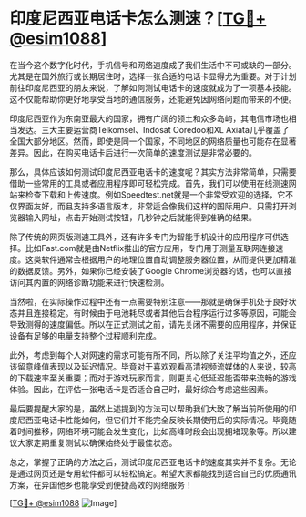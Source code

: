 # 印度尼西亚电话卡怎么测速？[[TG💪+ @esim1088](https://t.me/s/esim1088)]

在当今这个数字化时代，手机信号和网络速度成了我们生活中不可或缺的一部分。尤其是在国外旅行或长期居住时，选择一张合适的电话卡显得尤为重要。对于计划前往印度尼西亚的朋友来说，了解如何测试电话卡的速度就成为了一项基本技能。这不仅能帮助你更好地享受当地的通信服务，还能避免因网络问题而带来的不便。

印度尼西亚作为东南亚最大的国家，拥有广阔的领土和众多岛屿，其电信市场也相当发达。三大主要运营商Telkomsel、Indosat Ooredoo和XL Axiata几乎覆盖了全国大部分地区。然而，即使是同一个国家，不同地区的网络质量也可能存在显著差异。因此，在购买电话卡后进行一次简单的速度测试是非常必要的。

那么，具体应该如何测试印度尼西亚电话卡的速度呢？其实方法非常简单，只需要借助一些常用的工具或者应用程序即可轻松完成。首先，我们可以使用在线测速网站来检查下载和上传速度。例如Speedtest.net就是一个非常受欢迎的选择，它不仅界面友好，而且支持多语言版本，非常适合像我们这样的国际用户。只需打开浏览器输入网址，点击开始测试按钮，几秒钟之后就能得到准确的结果。

除了传统的网页版测速工具外，还有许多专门为智能手机设计的应用程序可供选择。比如Fast.com就是由Netflix推出的官方应用，专门用于测量互联网连接速度。这类软件通常会根据用户的地理位置自动调整服务器位置，从而提供更加精准的数据反馈。另外，如果你已经安装了Google Chrome浏览器的话，也可以直接访问其内置的网络诊断功能来进行快速检测。

当然啦，在实际操作过程中还有一点需要特别注意——那就是确保手机处于良好状态并且连接稳定。有时候由于电池耗尽或者其他后台程序运行过多等原因，可能会导致测得的速度偏低。所以在正式测试之前，请先关闭不需要的应用程序，并保证设备有足够的电量支持整个过程顺利完成。

此外，考虑到每个人对网速的需求可能有所不同，所以除了关注平均值之外，还应该留意峰值表现以及延迟情况。毕竟对于喜欢观看高清视频流媒体的人来说，较高的下载速率至关重要；而对于游戏玩家而言，则更关心低延迟能否带来流畅的游戏体验。因此，在评估一张电话卡是否适合自己时，最好综合考虑这些因素。

最后要提醒大家的是，虽然上述提到的方法可以帮助我们大致了解当前所使用的印度尼西亚电话卡性能如何，但它们并不能完全反映长期使用后的实际情况。毕竟随着时间推移，网络环境可能会发生变化，比如高峰时段会出现拥堵现象等。所以建议大家定期重复测试以确保始终处于最佳状态。

总之，掌握了正确的方法之后，测试印度尼西亚电话卡的速度其实并不复杂。无论是通过网页还是专用软件都可以轻松搞定。希望大家都能找到适合自己的优质通讯方案，在异国他乡也能享受到便捷高效的网络服务！ 

[[TG💪+ @esim1088](https://t.me/s/esim1088) ![Image](https://i.postimg.cc/4NQfJmqS/Snipaste-2025-05-13-00-14-12.png)]